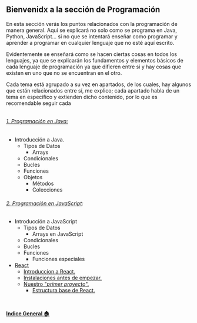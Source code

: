 ## Bienvenidx a la sección de Programación

En esta sección verás los puntos relacionados con la programación de manera general. Aquí se explicará no solo como se programa en Java, Python, JavaScript... si no que se intentará enseñar como programar y aprender a programar en cualquier lenguaje que no esté aquí escrito. 

Evidentemente se enseñará como se hacen ciertas cosas en todos los lenguajes, ya que se explicarán los fundamentos y elementos básicos de cada lenguaje de programación ya que difieren entre si y hay cosas que existen en uno que no se encuentran en el otro.

Cada tema está agrupado a su vez en apartados, de los cuales, hay algunos que están relacionados entre sí, me explico; cada apartado habla de un tema en especifico y extienden dicho contenido, por lo que es recomendable seguir cada 

######

###### [1. Programación en Java:](2%20-%20Aprendiendo%20a%20Programar/1.%20Java/0%20-%20Indice.md)
  - Introducción a Java.
    - Tipos de Datos
      - Arrays
    - Condicionales
    - Bucles
    - Funciones
    - Objetos
      - Métodos
      - Colecciones
  
###### [2. Programación en JavaScript](2%20-%20Aprendiendo%20a%20Programar/2.%20JavaScript/0%20-%20Indice.md):
  - Introducción a JavaScript 
    - Tipos de Datos
      - Arrays en JavaScript
    - Condicionales
    - Bucles
    - Funciones
      - Funciones especiales
  - [React](2%20-%20Aprendiendo%20a%20Programar/2.%20JavaScript/2%20-%20React/0%20-%20Indice.md)
    - [Introduccion a React.](2%20-%20Aprendiendo%20a%20Programar/2.%20JavaScript/2%20-%20React/1%20-%20Que%20es%20React.md)
    - [Instalaciones antes de empezar.](2%20-%20Aprendiendo%20a%20Programar/2.%20JavaScript/2%20-%20React/2%20-%20Preinstalaci%C3%B3n.md)
    - [Nuestro "<i>primer proyecto</i>".](2%20-%20Aprendiendo%20a%20Programar/2.%20JavaScript/2%20-%20React/3%20-%20Mi%20primer%20proyecto.md)
      - [Estructura base de React.](2%20-%20Aprendiendo%20a%20Programar/2.%20JavaScript/2%20-%20React/4%20-%20Las%20bases%20de%20React.md)

<br>

**[Indice General :house:](/README.md)**